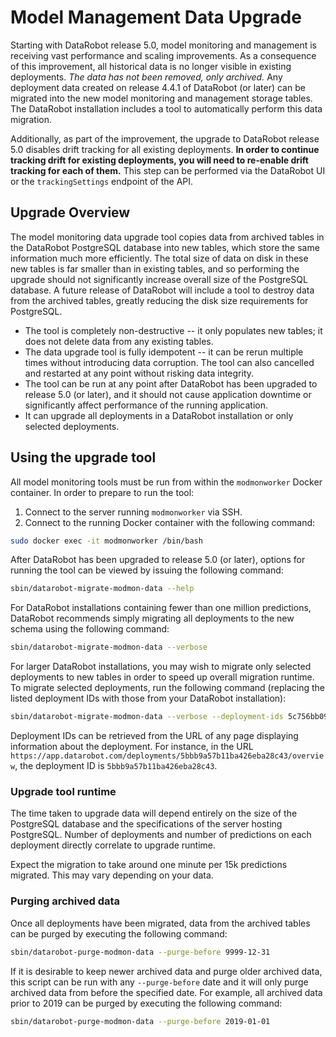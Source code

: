 # Model Management Data Upgrade

Starting with DataRobot release 5.0, model monitoring and management is receiving vast performance 
and scaling improvements. As a consequence of this improvement, all historical data is no longer 
visible in existing deployments. _The data has not been removed, only archived._ Any deployment data
created on release 4.4.1 of DataRobot (or later) can be migrated into the new model monitoring and 
management storage tables. The DataRobot installation includes a tool to automatically perform this
data migration.

Additionally, as part of the improvement, the upgrade to DataRobot release 5.0 disables drift 
tracking for all existing deployments. **In order to continue tracking drift for existing 
deployments, you will need to re-enable drift tracking for each of them.** This step can be 
performed via the DataRobot UI or the `trackingSettings` endpoint of the API. 

## Upgrade Overview

The model monitoring data upgrade tool copies data from archived tables in the DataRobot PostgreSQL
database into new tables, which store the same information much more efficiently. The total size of
data on disk in these new tables is far smaller than in existing tables, and so performing the 
upgrade should not significantly increase overall size of the PostgreSQL database. A future release 
of DataRobot will include a tool to destroy data from the archived tables, greatly reducing the disk 
size requirements for PostgreSQL.  
 
* The tool is completely non-destructive -- it only populates new tables; it does not delete data from
any existing tables. 
* The data upgrade tool is fully idempotent -- it can be rerun multiple times without introducing data 
corruption. The tool can also cancelled and restarted at any point without risking data integrity. 
* The tool can be run at any point after DataRobot has been upgraded to release 5.0 (or later), and 
it should not cause application downtime or significantly affect performance of the running 
application. 
* It can upgrade all deployments in a DataRobot installation or only selected deployments.

## Using the upgrade tool

All model monitoring tools must be run from within the `modmonworker` Docker container.
In order to prepare to run the tool:
1. Connect to the server running `modmonworker` via SSH.
2. Connect to the running Docker container with the following command:

```bash
sudo docker exec -it modmonworker /bin/bash
```
 
After DataRobot has been upgraded to release 5.0 (or later), options for running the tool can be 
viewed by issuing the following command:

```bash
sbin/datarobot-migrate-modmon-data --help
```

For DataRobot installations containing fewer than one million predictions, DataRobot recommends 
simply migrating all deployments to the new schema using the following command:

```bash
sbin/datarobot-migrate-modmon-data --verbose
```

For larger DataRobot installations, you may wish to migrate only selected deployments to new tables
in order to speed up overall migration runtime. To migrate selected deployments, run the following 
command (replacing the listed deployment IDs with those from your DataRobot installation):

```bash
sbin/datarobot-migrate-modmon-data --verbose --deployment-ids 5c756bb09219fd13ad19fe18 5c756bb09219fd13ad19fe19
```

Deployment IDs can be retrieved from the URL of any page displaying information about the 
deployment. For instance, in the URL `https://app.datarobot.com/deployments/5bbb9a57b11ba426eba28c43/overview`, 
the deployment ID is `5bbb9a57b11ba426eba28c43`.

### Upgrade tool runtime

The time taken to upgrade data will depend entirely on the size of the PostgreSQL database and the 
specifications of the server hosting PostgreSQL. Number of deployments and number of predictions on 
each deployment directly correlate to upgrade runtime.

Expect the migration to take around one minute per 15k predictions migrated. This may vary depending
on your data.

### Purging archived data

Once all deployments have been migrated, data from the archived tables can be purged by executing 
the following command:

```bash
sbin/datarobot-purge-modmon-data --purge-before 9999-12-31
```

If it is desirable to keep newer archived data and purge older archived data, this script can be run 
with any `--purge-before` date and it will only purge archived data from before the specified date.
For example, all archived data prior to 2019 can be purged by executing the following command:

```bash
sbin/datarobot-purge-modmon-data --purge-before 2019-01-01
```
